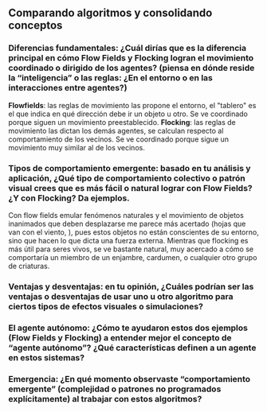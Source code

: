## Comparando algoritmos y consolidando conceptos

### Diferencias fundamentales: ¿Cuál dirías que es la diferencia principal en cómo Flow Fields y Flocking logran el movimiento coordinado o dirigido de los agentes? (piensa en dónde reside la “inteligencia” o las reglas: ¿En el entorno o en las interacciones entre agentes?)
**Flowfields**: las reglas de movimiento las propone el entorno, el "tablero" es el que indica en qué dirección debe ir un objeto u otro. Se ve coordinado porque siguen un movimiento preestablecido.
**Flocking**: las reglas de movimiento las dictan los demás agentes, se calculan respecto al comportamiento de los vecinos. Se ve coordinado porque sigue un movimiento muy similar al de los vecinos.

### Tipos de comportamiento emergente: basado en tu análisis y aplicación, ¿Qué tipo de comportamiento colectivo o patrón visual crees que es más fácil o natural lograr con Flow Fields? ¿Y con Flocking? Da ejemplos.
Con flow fields emular fenómenos naturales y el movimiento de objetos inanimados que deben desplazarse me parece más acertado (hojas que van con el viento, ), pues estos objetos no están conscientes de su entorno, sino que hacen lo que dicta una fuerza externa. Mientras que flocking es más útil para seres vivos, se ve bastante natural, muy acercado a cómo se comportaría un miembro de un enjambre, cardumen, o cualquier otro grupo de criaturas.

### Ventajas y desventajas: en tu opinión, ¿Cuáles podrían ser las ventajas o desventajas de usar uno u otro algoritmo para ciertos tipos de efectos visuales o simulaciones?


### El agente autónomo: ¿Cómo te ayudaron estos dos ejemplos (Flow Fields y Flocking) a entender mejor el concepto de “agente autónomo”? ¿Qué características definen a un agente en estos sistemas?

### Emergencia: ¿En qué momento observaste “comportamiento emergente” (complejidad o patrones no programados explícitamente) al trabajar con estos algoritmos?
